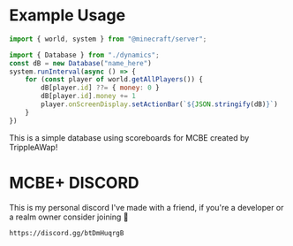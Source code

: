 # Example Usage
```js
import { world, system } from "@minecraft/server";

import { Database } from "./dynamics";
const dB = new Database("name_here")
system.runInterval(async () => {
	for (const player of world.getAllPlayers()) {
		dB[player.id] ??= { money: 0 }
		dB[player.id].money += 1
		player.onScreenDisplay.setActionBar(`${JSON.stringify(dB)}`)
	}
})
```
This is a simple database using scoreboards for MCBE created by TrippleAWap!

# MCBE+ DISCORD
This is my personal discord I've made with a friend, if you're a developer or a realm owner consider joining 🙂
```
https://discord.gg/btDmHuqrgB
```
